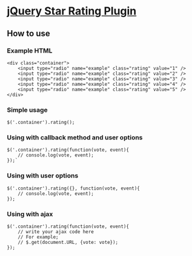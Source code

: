 [jQuery Star Rating Plugin](http://irfandurmus.com/projects/jquery-star-rating-plugin/) 
======================================================================================

How to use 
--------------------------------------

### Example HTML
	<div class="container">
		<input type="radio" name="example" class="rating" value="1" />
		<input type="radio" name="example" class="rating" value="2" />
		<input type="radio" name="example" class="rating" value="3" />
		<input type="radio" name="example" class="rating" value="4" />
		<input type="radio" name="example" class="rating" value="5" />
	</div>

### Simple usage
	$('.container').rating();

### Using with callback method and user options
	$('.container').rating(function(vote, event){
		// console.log(vote, event);
	});`

### Using with user options
	$('.container').rating({}, function(vote, event){
		// console.log(vote, event);
	});

### Using with ajax
	$('.container').rating(function(vote, event){
		// write your ajax code here
		// For example;
		// $.get(document.URL, {vote: vote});
	});



